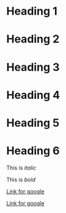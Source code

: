 # Heading 1
# Heading 2
# Heading 3
# Heading 4
# Heading 5
# Heading 6

This is _italic_

This is *bold*

[Link for google](https://www.google.com)

[Link for google](https://www.google.com"Google")
